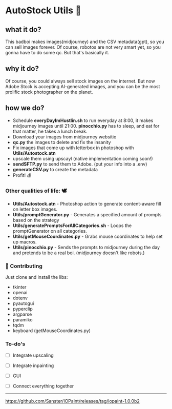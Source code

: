 # AutoStock Utils 🤖
## what it do?
This badboi makes images(midjourney) and the CSV metadata(gpt), so you can sell images forever. Of course, robotos are not very smart yet, so you gonna have to do some qc. But that's basically it.

## why it do?
Of course, you could always sell stock images on the internet. But now Adobe Stock is accepting AI-generated images, and you can be the most prolific stock photographer on the planet. 

## how we do?

* Schedule __everyDayImHustlin.sh__ to run everyday at 8:00, it makes midjourney images until 21:00. __pinocchio.py__ has to sleep, and eat for that matter, he takes a lunch break.
* Download your images from midjourney websitio
* __qc.py__ the images to delete and fix the insanity
* Fix images that come up with letterbox in photoshop with __Utils/Autostock.atn__
* upscale them using upscayl (native implementation coming soon!)
* __sendSFTP.py__ to send them to Adobe. (put your info into a .env)
* __generateCSV.py__ to create the metadata
* Profit! 💰

### Other qualities of life: 🕊

* __Utils/Autostock.atn__ - Photoshop action to generate content-aware fill on letter box images.
* __Utils/promptGenerator.py__ - Generates a specified amount of prompts based on the strategy
* __Utils/generatePromptsForAllCategories.sh__ - Loops the promptGenerator on all categories.
* __Utils/getMouseCoordinates.py__ - Grabs mouse coordinates to help set up macros.
* __Utils/pinocchio.py__ - Sends the prompts to midjourney during the day and pretends to be a real boi. (midjourney doesn't like robots.)

### 🤝 Contributing

Just clone and install the libs:
- tkinter
- openai
- dotenv
- pyautogui
- pyperclip
- argparse
- paramiko
- tqdm
- keyboard (getMouseCoordinates.py)

### To-do's
- [ ] Integrate upscaling 
- [ ] Integrate inpainting
- [ ] GUI
- [ ] Connect everything together


---
https://github.com/Sanster/IOPaint/releases/tag/iopaint-1.0.0b2

